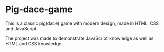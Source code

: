 # Pig-dace-game
This is a classic pig(dace) game with modern design, made in HTML, CSS and JavaScript.

The project was made to demonstrate JavaScript knowledge as well as HTML and CSS knowledge.
